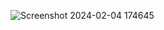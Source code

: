 ![Screenshot 2024-02-04 174645](https://github.com/Beefeuteer/taskcase/assets/77025979/c37e3cf7-ec16-4c0d-b64e-314687ba4304)
